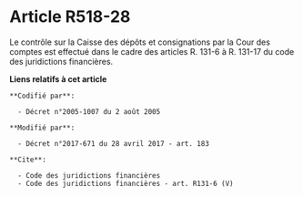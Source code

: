 # Article R518-28

Le contrôle sur la Caisse des dépôts et consignations par la Cour des comptes est effectué dans le cadre des articles R.
131-6 à R. 131-17 du code des juridictions financières.

**Liens relatifs à cet article**

	**Codifié par**:

	  - Décret n°2005-1007 du 2 août 2005

	**Modifié par**:

	  - Décret n°2017-671 du 28 avril 2017 - art. 183

	**Cite**:

	  - Code des juridictions financières
	  - Code des juridictions financières - art. R131-6 (V)
